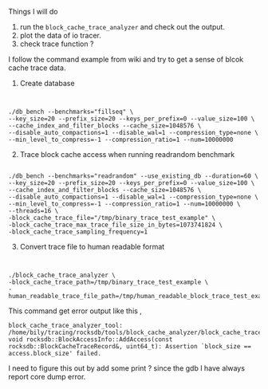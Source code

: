 

Things I will do 

1. run the `block_cache_trace_analyzer` and check out the output.
2. plot the data of io tracer. 
3. check trace function ?



I follow the command example from wiki and try to get a sense of 
blcok cache trace data.


1. Create database 
```


./db_bench --benchmarks="fillseq" \
--key_size=20 --prefix_size=20 --keys_per_prefix=0 --value_size=100 \
--cache_index_and_filter_blocks --cache_size=1048576 \
--disable_auto_compactions=1 --disable_wal=1 --compression_type=none \
--min_level_to_compress=-1 --compression_ratio=1 --num=10000000
```


2. Trace block cache access when running readrandom benchmark
```

./db_bench --benchmarks="readrandom" --use_existing_db --duration=60 \
--key_size=20 --prefix_size=20 --keys_per_prefix=0 --value_size=100 \
--cache_index_and_filter_blocks --cache_size=1048576 \
--disable_auto_compactions=1 --disable_wal=1 --compression_type=none \
--min_level_to_compress=-1 --compression_ratio=1 --num=10000000 \
--threads=16 \
-block_cache_trace_file="/tmp/binary_trace_test_example" \
-block_cache_trace_max_trace_file_size_in_bytes=1073741824 \
-block_cache_trace_sampling_frequency=1
```


3. Convert trace file to human readable format
```


./block_cache_trace_analyzer \
-block_cache_trace_path=/tmp/binary_trace_test_example \
-human_readable_trace_file_path=/tmp/human_readable_block_trace_test_example
```


This command get error output like this , 

```
block_cache_trace_analyzer_tool: /home/bily/tracing/rocksdb/tools/block_cache_analyzer/block_cache_trace_analyzer.h:71: void rocksdb::BlockAccessInfo::AddAccess(const rocksdb::BlockCacheTraceRecord&, uint64_t): Assertion `block_size == access.block_size' failed.

```


I need to figure this out by add some print ?  since the gdb I have always report core dump error. 
